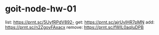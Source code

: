# goit-node-hw-01
list:
https://prnt.sc/5UyfRPdV892-
get:
https://prnt.sc/ajrUvIHR7pMN
add:
https://prnt.sc/n2ZgovFAxacx
remove:
https://prnt.sc/fWIL0aqIuDPB